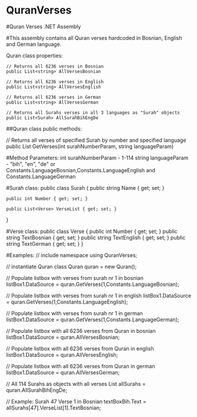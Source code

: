 ﻿# QuranVerses
#Quran Verses .NET Assembly

#This assembly contains all Quran verses hardcoded in Bosnian, English and German language.

Quran class properties:

    // Returns all 6236 verses in Bosnian
    public List<string> AllVersesBosnian   
    
    // Returns all 6236 verses in English
    public List<string> AllVersesEnglish 
    
    // Returns all 6236 verses in German
    public List<string> AllVersesGerman 
    
    // Returns all Surahs verses in all 3 languages as "Surah" objects
    public List<Surah> AllSurahBihEngDe 
    
    
    
##Quran class public methods:

// Returns all verses of specified Surah by number and specified language
public List<string> GetVerses(int surahNumberParam, string languageParam)

#Method Parameters:
int surahNumberParam - 1-114
string languageParam - "bih", "en", "de" or Constants.LanguageBosnian,Constants.LanguageEnglish and Constants.LanguageGerman



#Surah class:
public class Surah
{
    public string Name { get; set; }

    public int Number { get; set; }

    public List<Verse> VerseList { get; set; }
}

#Verse class:
public class Verse
{
    public int Number { get; set; }
    public string TextBosnian { get; set; }
    public string TextEnglish { get; set; }
    public string TextGerman { get; set; }
}

#Examples:
// include namespace
using QuranVerses;

// instantiate Quran class
Quran quran = new Quran();

 // Populate listbox with verses from surah nr 1 in bosnian
 listBox1.DataSource = quran.GetVerses(1,Constants.LanguageBosnian);

 // Populate listbox with verses from surah nr 1 in english
 listBox1.DataSource = quran.GetVerses(1,Constants.LanguageEnglish);

 // Populate listbox with verses from surah nr 1 in german
 listBox1.DataSource = quran.GetVerses(1,Constants.LanguageGerman);


 // Populate listbox with all 6236 verses from Quran in bosnian
 listBox1.DataSource = quran.AllVersesBosnian;


 // Populate listbox with all 6236 verses from Quran in english
 listBox1.DataSource = quran.AllVersesEnglish;

            
 // Populate listbox with all 6236 verses from Quran in german
 listBox1.DataSource = quran.AllVersesGerman;
            
 // All 114 Surahs as objects with all verses
 List<Surah> allSurahs = quran.AllSurahBihEngDe;
 
 // Example: Surah 47 Verse 1 in Bosnian
 textBoxBih.Text = allSurahs[47].VerseList[1].TextBosnian;

